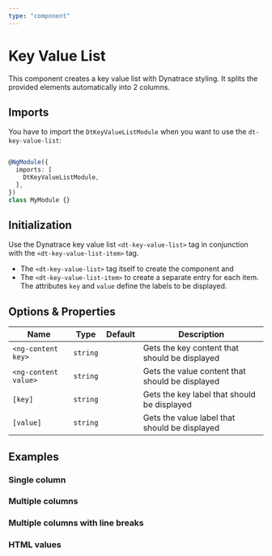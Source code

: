 ```yaml
---
type: "component"
---
```


# Key Value List

This component creates a key value list with Dynatrace styling. It splits the provided elements automatically into 2 columns.

## Imports

You have to import the `DtKeyValueListModule` when you want to use the `dt-key-value-list`:

```typescript

@NgModule({
  imports: [
    DtKeyValueListModule,
  ],
})
class MyModule {}

```

## Initialization

Use the Dynatrace key value list `<dt-key-value-list>` tag in conjunction with the `<dt-key-value-list-item>` tag.

* The `<dt-key-value-list>` tag itself to create the component and
* The `<dt-key-value-list-item>` to create a separate entry for each item. The attributes `key` and `value` define the labels to be displayed.

## Options & Properties

| Name | Type | Default | Description |
| --- | --- | --- | --- |
| `<ng-content key>` | `string` | | Gets the key content that should be displayed |
| `<ng-content value>` | `string` | | Gets the value content that should be displayed |
| `[key]` | `string` | | Gets the key label that should be displayed |
| `[value]` | `string` | | Gets the value label that should be displayed |

## Examples

### Single column

<docs-source-example example="DefaultKeyValueListExampleComponent"></docs-source-example>

### Multiple columns

<docs-source-example example="MulticolumnKeyValueListExampleComponent" fullwidth="true"></docs-source-example>

### Multiple columns with line breaks

<docs-source-example example="LongtextKeyValueListExampleComponent" fullwidth="true"></docs-source-example>

### HTML values

<docs-source-example example="HtmlKeyValueListExampleComponent"></docs-source-example>
